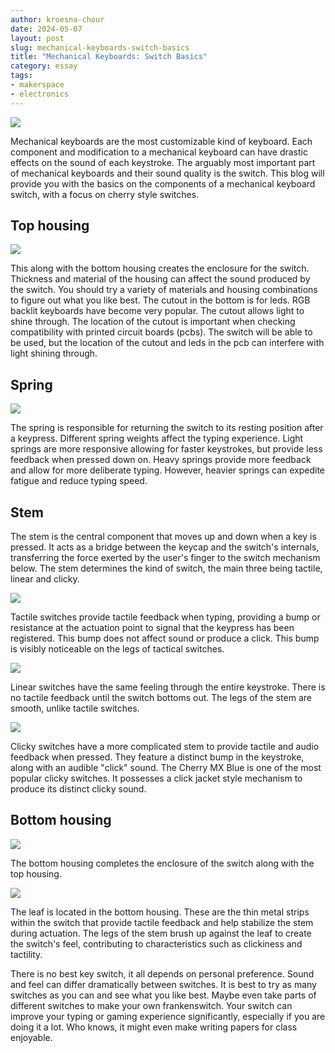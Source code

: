 ```yaml
---
author: kroesna-chour
date: 2024-05-07
layout: post
slug: mechanical-keyboards-switch-basics
title: "Mechanical Keyboards: Switch Basics"
category: essay
tags:
- makerspace
- electronics
---
```

![](/assets/post-media/switches/2024-05-07%20switch%200.JPG)

Mechanical keyboards are the most customizable kind of keyboard. Each component and modification to a mechanical keyboard can have drastic effects on the sound of each keystroke. The arguably most important part of mechanical keyboards and their sound quality is the switch. This blog will provide you with the basics on the components of a mechanical keyboard switch, with a focus on cherry style switches.

## Top housing
![](/assets/post-media/switches/2024-05-07%20switch%201.JPG)

This along with the bottom housing creates the enclosure for the switch. Thickness and material of the housing can affect the sound produced by the switch. You should try a variety of materials and housing combinations to figure out what you like best. The cutout in the bottom is for leds. RGB backlit keyboards have become very popular. The cutout allows light to shine through. The location of the cutout is important when checking compatibility with printed circuit boards (pcbs). The switch will be able to be used, but the location of the cutout and leds in the pcb can interfere with light shining through. 

## Spring
![](/assets/post-media/switches/2024-05-07%20switch%202.JPG)

The spring is responsible for returning the switch to its resting position after a keypress. Different spring weights affect the typing experience. Light springs are more responsive allowing for faster keystrokes, but provide less feedback when pressed down on. Heavy springs provide more feedback and allow for more deliberate typing. However, heavier springs can expedite fatigue and reduce typing speed. 

## Stem
The stem is the central component that moves up and down when a key is pressed. It acts as a bridge between the keycap and the switch's internals, transferring the force exerted by the user's finger to the switch mechanism below. The stem determines the kind of switch, the main three being tactile, linear and clicky.

![](/assets/post-media/switches/2024-05-07%20switch%203.JPG)

Tactile switches provide tactile feedback when typing, providing a bump or resistance at the actuation point to signal that the keypress has been registered. This bump does not affect sound or produce a click. This bump is visibly noticeable on the legs of tactical switches.

![](/assets/post-media/switches/2024-05-07%20switch%204.JPG)

Linear switches have the same feeling through the entire keystroke. There is no tactile feedback until the switch bottoms out. The legs of the stem are smooth, unlike tactile switches.

![](/assets/post-media/switches/2024-05-07%20switch%205.JPG)

Clicky switches have a more complicated stem to provide tactile and audio  feedback when pressed. They feature a distinct bump in the keystroke, along with an audible "click" sound. The Cherry MX Blue is one of the most popular clicky switches. It possesses a click jacket style mechanism to produce its distinct clicky sound.

## Bottom housing
![](/assets/post-media/switches/2024-05-07%20switch%206.JPG)

The bottom housing completes the enclosure of the switch along with the top housing. 

![](/assets/post-media/switches/2024-05-07%20switch%207.JPG)

The leaf is located in the bottom housing. These are the thin metal strips within the switch that provide tactile feedback and help stabilize the stem during actuation. The legs of the stem brush up against the leaf to create the switch's feel, contributing to characteristics such as clickiness and tactility. 

There is no best key switch, it all depends on personal preference. Sound and feel can differ dramatically between switches.  It is best to try as many switches as you can and see what you like best. Maybe even take parts of different switches to make your own frankenswitch. Your switch can improve your typing or gaming experience significantly, especially if you are doing it a lot. Who knows, it might even make writing papers for class enjoyable. 
